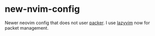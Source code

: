 # new-nvim-config

Newer neovim config that does not user [packer](https://github.com/wbthomason/packer.nvim).
I use [lazyvim](https://github.com/LazyVim/LazyVim) now for packet management.
